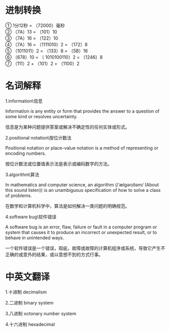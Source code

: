 # 进制转换
① 1分12秒 = （72000）毫秒  
② （7A）13 = （101）10  
③ （7A）16 = （122）10  
④ （7A）16 = （1111010）2 = （172）8  
⑤ （1011011）2 = （133）8  = （5B）16  
⑥ （678）10 = （ 1010100110）2 = （1246）8  
⑦ （111）2 + （101）2 = （1100）2


# 名词解释
1.information\信息  

Information is any entity or form that provides the answer to a question of some kind or resolves uncertainty.

信息是为某种问题提供答案或解决不确定性的任何实体或形式。

2.positional notation\按位计数法

Positional notation or place-value notation is a method of representing or encoding numbers. 

按位计数法或位置值表示法是表示或编码数字的方法。

3.algorithm\算法

In mathematics and computer science, an algorithm (/ˈælɡərɪðəm/ (About this sound listen)) is an unambiguous specification of how to solve a class of problems.

在数学和计算机科学中，算法是如何解决一类问题的明确规范。

4.software bug\软件错误

A software bug is an error, flaw, failure or fault in a computer program or system that causes it to produce an incorrect or unexpected result, or to behave in unintended ways.

一个软件错误是一个错误，瑕疵，故障或故障的计算机程序或系统，导致它产生不正确的或意外的结果，或以意想不到的方式行事。

# 中英文翻译
1.十进制    decimalism

2.二进制    binary system

3.八进制    octonary number system

4.十六进制   hexadecimal

